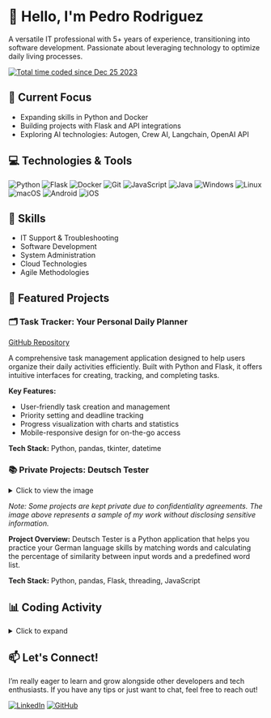 # 👋 Hello, I'm Pedro Rodriguez

A versatile IT professional with 5+ years of experience, transitioning into software development. Passionate about leveraging technology to optimize daily living processes.

<a href="https://wakatime.com/@018ca161-c839-40b8-923b-d2ef749cd082">
  <img src="https://wakatime.com/badge/user/018ca161-c839-40b8-923b-d2ef749cd082.svg" alt="Total time coded since Dec 25 2023" />
</a>

## 🚀 Current Focus
- Expanding skills in Python and Docker
- Building projects with Flask and API integrations
- Exploring AI technologies: Autogen, Crew AI, Langchain, OpenAI API


## 💻 Technologies & Tools
![Python](https://img.shields.io/badge/-Python-3776AB?style=flat-square&logo=python&logoColor=white)
![Flask](https://img.shields.io/badge/-Flask-000000?style=flat-square&logo=flask&logoColor=white)
![Docker](https://img.shields.io/badge/-Docker-2496ED?style=flat-square&logo=docker&logoColor=white)
![Git](https://img.shields.io/badge/-Git-F05032?style=flat-square&logo=git&logoColor=white)
![JavaScript](https://img.shields.io/badge/-JavaScript-F7DF1E?style=flat-square&logo=javascript&logoColor=black)
![Java](https://img.shields.io/badge/-Java-007396?style=flat-square&logo=java&logoColor=white)
![Windows](https://img.shields.io/badge/-Windows-0078D6?style=flat-square&logo=windows&logoColor=white)
![Linux](https://img.shields.io/badge/-Linux-FCC624?style=flat-square&logo=linux&logoColor=black)
![macOS](https://img.shields.io/badge/-macOS-000000?style=flat-square&logo=apple&logoColor=white)
![Android](https://img.shields.io/badge/-Android-3DDC84?style=flat-square&logo=android&logoColor=white)
![iOS](https://img.shields.io/badge/-iOS-000000?style=flat-square&logo=apple&logoColor=white)


## 🔧 Skills
- IT Support & Troubleshooting
- Software Development
- System Administration
- Cloud Technologies
- Agile Methodologies

## 🌟 Featured Projects

### 🗂️ Task Tracker: Your Personal Daily Planner
[GitHub Repository](https://github.com/pedx-ko/DailyDrive)

A comprehensive task management application designed to help users organize their daily activities efficiently. Built with Python and Flask, it offers intuitive interfaces for creating, tracking, and completing tasks.

**Key Features:**
- User-friendly task creation and management
- Priority setting and deadline tracking
- Progress visualization with charts and statistics
- Mobile-responsive design for on-the-go access

**Tech Stack:** Python, pandas, tkinter, datetime

### 📚 Private Projects: Deutsch Tester
<details>
<summary>Click to view the image</summary>

<img src="https://drive.google.com/uc?id=14uCFWYraq7ScxsPBrLYOAG5ssMDAzZjK" style="max-width: 100%; height: auto;">

</details>

*Note: Some projects are kept private due to confidentiality agreements. The image above represents a sample of my work without disclosing sensitive information.*

**Project Overview:**
Deutsch Tester is a Python application that helps you practice your German language skills by matching words and calculating the percentage of similarity between input words and a predefined word list.

**Tech Stack:** Python, pandas, Flask, threading, JavaScript



## 📊 Coding Activity

<details>
<summary>Click to expand</summary>

<div style="width: 400px; overflow: hidden;">
    <img src="https://wakatime.com/share/@018ca161-c839-40b8-923b-d2ef749cd082/4a86c2e8-bb35-4206-84b4-2a9da9d83687.svg" style="max-width: 100%; height: auto;">
</div>

</details>


## 📫 Let's Connect!
I’m really eager to learn and grow alongside other developers and tech enthusiasts. If you have any tips or just want to chat, feel free to reach out!


[![LinkedIn](https://img.shields.io/badge/-LinkedIn-0077B5?style=flat-square&logo=LinkedIn&logoColor=white)](https://www.linkedin.com/in/pdar2)
[![GitHub](https://img.shields.io/badge/-GitHub-181717?style=flat-square&logo=GitHub&logoColor=white)](https://github.com/pedx-ko)
